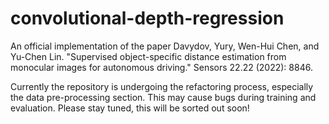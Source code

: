 # convolutional-depth-regression
An official implementation of the paper Davydov, Yury, Wen-Hui Chen, and Yu-Chen Lin. "Supervised object-specific distance estimation from monocular images for autonomous driving." Sensors 22.22 (2022): 8846.

Currently the repository is undergoing the refactoring process, especially the data pre-processing section. This may cause bugs during training and evaluation. Please stay tuned, this will be sorted out soon!
